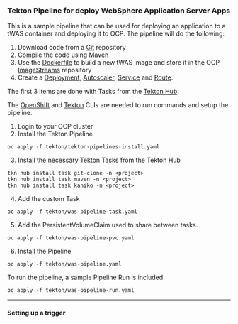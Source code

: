 ### Tekton Pipeline for deploy WebSphere Application Server Apps ###

This is a sample pipeline that can be used for deploying an application to a tWAS container and deploying it to OCP.  The pipeline will do the following:

1. Download code from a [Git](https://github.com) repository
2. Compile the code using [Maven](https://maven.apache.org)
3. Use the [Dockerfile](https://docs.docker.com/engine/reference/builder/) to build a new tWAS image and store it in the OCP [ImageStreams](https://docs.openshift.com/container-platform/4.10/openshift_images/image-streams-manage.html) repository
4. Create a [Deployment](https://kubernetes.io/docs/concepts/workloads/controllers/deployment/), [Autoscaler](https://kubernetes.io/docs/tasks/run-application/horizontal-pod-autoscale/), [Service](https://kubernetes.io/docs/concepts/services-networking/service/) and [Route](https://docs.openshift.com/container-platform/4.10/networking/routes/route-configuration.html).	

The first 3 items are done with Tasks from the [Tekton Hub](https://hub.tekton.dev).

The [OpenShift](https://mirror.openshift.com/pub/openshift-v4/clients/oc/latest/) and [Tekton](https://github.com/tektoncd/cli/releases) CLIs are needed to run commands and setup the pipeline.

1. Login to your OCP cluster
2. Install the Tekton Pipeline
```
oc apply -f tekton/tekton-pipelines-install.yaml
```
3. Install the necessary Tekton Tasks from the Tekton Hub
```
tkn hub install task git-clone -n <project>
tkn hub install task maven -n <project>
tkn hub install task kaniko -n <project>
```
4. Add the custom Task
```
oc apply -f tekton/was-pipeline-task.yaml 
```
5. Add the PersistentVolumeClaim used to share between tasks.
```
oc apply -f tekton/was-pipeline-pvc.yaml
```
6. Install the Pipeline
```
oc apply -f tekton/was-pipeline.yaml
```

To run the pipeline, a sample Pipeline Run is included
```
oc apply -f tekton/was-pipeline-run.yaml
```
---
#### Setting up a trigger ####

